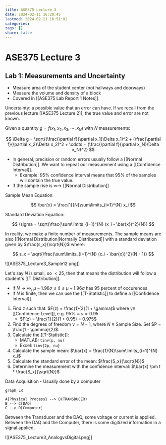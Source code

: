 ```yaml
---
title: ASE375 Lecture 3
date: 2024-02-11 16:20:45
lastmod: 2024-02-11 16:51:01
categories: 
tags: []
share: false
---
```


# ASE375 Lecture 3

## Lab 1: Measurements and Uncertainty

- Measure area of the student center (not hallways and doorways)
- Measure the volume and density of a block
- Covered in [[ASE375 Lab Report 1 Notes]].

Uncertainty: a possible value that an error can have. If we recall from the previous lecture [[ASE375 Lecture 2]], the true value and error are not known.

Given a quantity $g = f(x_1, x_2, x_3, \cdots, x_N)$ with $N$ measurements:

$$
\Delta g = \sqrt{(\frac{\partial f}{\partial x_1}\Delta x_1)^2 + (\frac{\partial f}{\partial x_2}\Delta x_2)^2 + \cdots + (\frac{\partial f}{\partial x_N}\Delta x_N)^2}
$$
- In general, precision or random errors usually follow a [[Normal Distribution]]. We want to repeat our measurement using a [[Confidence Interval]].
	- Example: 95% confidence interval means that 95% of the samples will contain the true value.
- If the sample rise is $\infty \rightarrow$ [[Normal Distribution]]

Sample Mean Equation:

$$
\bar{x} = \frac{1}{N}\sum\limits_{i=1}^{N} x_i
$$

Standard Deviation Equation:

$$
\sigma = \sqrt{\frac{\sum\limits_{i=1}^{N} (x_i - \bar{x})^2}{N}}
$$

In reality, we make a finite number of measurements. The sample means are also [[Normal Distribution|Normally Distributed]] with a standard deviation given by $\frac{s_x}{\sqrt{N}}$ where:

$$
s_x = \sqrt{\frac{\sum\limits_{i=1}^{N} (x_i - \bar{x})^2}{N - 1}}
$$

![[ASE375_Lecture3_Sample12.png]]

Let's say $N$ is small, so $< 25$, then that means the distribution will follow a student's [[T Distribution]].

- If $N \rightarrow \infty$, $\mu - 1.96\sigma \leq \bar{x} \leq \mu + 1.96\sigma$ has 95 percent of occurences.
- If $N$ is finite, then we can use the [[T-Statistic]] to define a [[Confidence Interval]].

1. Find $z$ such that: $F(z) = \frac{1}{2}(1 + \gamma)$ where $\gamma\equiv$ [[Confidence Level]], e.g. $95\% \equiv \gamma = 0.95$
	- $F(z) = \frac{1}{2}(1 + 0.95) = 0.975$
2. Find the degrees of freedom $\nu = N - 1$, where $N \equiv \text{Sample Size}$. Set $P = \frac{1 - \gamma}{2}$.
3. Calculate the [[T-Statistic]]:
	- MATLAB: `tinv(p, nu)`
	- Excel: `tinv{2p, nu}`
4. Calculate the sample mean: $\bar{x} = \frac{1}{N}\sum\limits_{i=1}^{N} x_i$
5. Calculate the standard error of the mean: $\frac{S_x}{\sqrt{N}}$
6. Determine the measurement with the confidence interval: $\bar{x} \pm t * \frac{S_x}{\sqrt{N}}$

Data Acquisition - Usually done by a computer

```mermaid
graph LR

A{Physical Process} --> B(TRANSDUCER)
B --> C[DAQ]
C --> D[Computer]

```

Between the Transducer and the DAQ, some voltage or current is applied. Between the DAQ and the Computer, there is some digitized information in a signal applied.

![[ASE375_Lecture3_AnalogvsDigital.png]]
